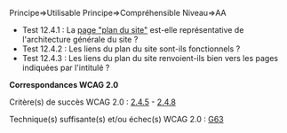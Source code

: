 Principe=>Utilisable
Principe=>Compréhensible
Niveau=>AA

*   Test 12.4.1 : La [page "plan du site"](#page-plan-du-site) est-elle représentative de l'architecture générale du site ?
*   Test 12.4.2 : Les liens du plan du site sont-ils fonctionnels ?
*   Test 12.4.3 : Les liens du plan du site renvoient-ils bien vers les pages indiquées par l'intitulé ?

**Correspondances WCAG 2.0**

Critère(s) de succès WCAG 2.0 : [2.4.5](http://www.w3.org/Translations/WCAG20-fr/#navigation-mechanisms-mult-loc) - [2.4.8](http://www.w3.org/Translations/WCAG20-fr/#navigation-mechanisms-location)

Technique(s) suffisante(s) et/ou échec(s) WCAG 2.0 : [G63](http://www.w3.org/TR/WCAG-TECHS/G63.html)
